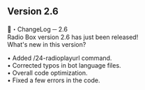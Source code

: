 ## Version 2.6

📡・ChangeLog ─ 2.6  
  Radio Box version 2.6 has just been released!  
  What's new in this version?  
  
  • Added /24-radioplayurl command.  
 • Corrected typos in bot language files.  
 • Overall code optimization.  
 • Fixed a few errors in the code.  
  
